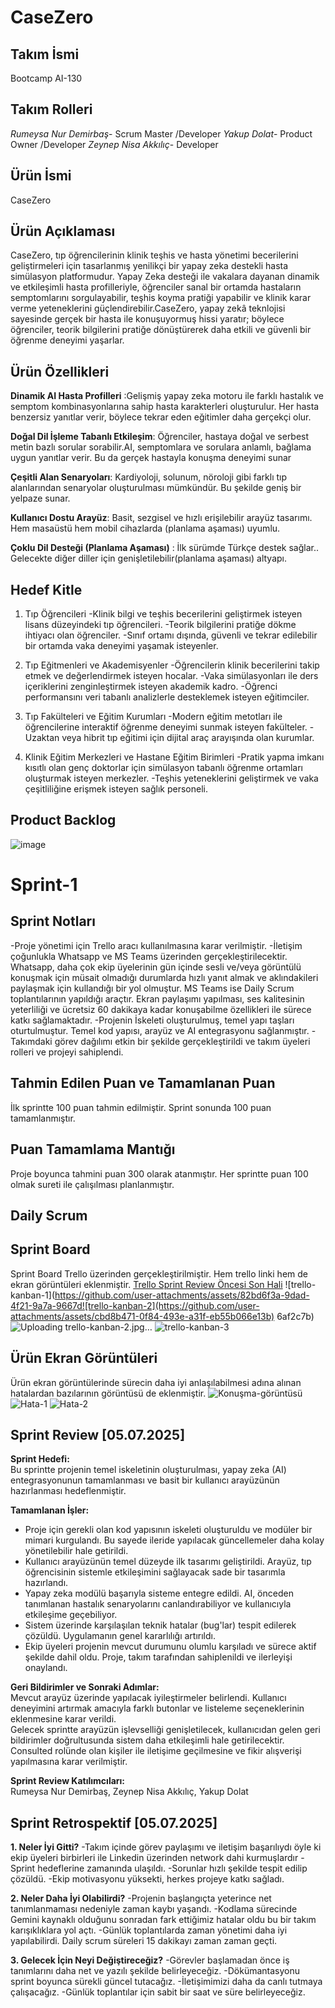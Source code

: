 # CaseZero

## Takım İsmi
Bootcamp AI-130

## Takım Rolleri
*Rumeysa Nur Demirbaş*- Scrum Master /Developer
*Yakup Dolat*- Product Owner /Developer
*Zeynep Nisa Akkılıç*- Developer

## Ürün İsmi
CaseZero

## Ürün Açıklaması
CaseZero, tıp öğrencilerinin klinik teşhis ve hasta yönetimi becerilerini geliştirmeleri için tasarlanmış yenilikçi bir yapay zeka destekli hasta simülasyon platformudur. Yapay Zeka desteği ile vakalara dayanan dinamik ve etkileşimli hasta profilleriyle, öğrenciler sanal bir ortamda hastaların semptomlarını sorgulayabilir, teşhis koyma pratiği yapabilir ve klinik karar verme yeteneklerini güçlendirebilir.CaseZero, yapay zekâ teknlojisi sayesinde gerçek bir hasta ile konuşuyormuş hissi yaratır; böylece öğrenciler, teorik bilgilerini pratiğe dönüştürerek daha etkili ve güvenli bir öğrenme deneyimi yaşarlar.

## Ürün Özellikleri
**Dinamik AI Hasta Profilleri** :Gelişmiş yapay zeka motoru ile farklı hastalık ve semptom kombinasyonlarına sahip hasta karakterleri oluşturulur. Her hasta benzersiz yanıtlar verir, böylece tekrar eden eğitimler daha gerçekçi olur.

**Doğal Dil İşleme Tabanlı Etkileşim**: Öğrenciler, hastaya doğal ve serbest metin bazlı sorular sorabilir.AI, semptomlara ve sorulara anlamlı, bağlama uygun yanıtlar verir. Bu da gerçek hastayla konuşma deneyimi sunar

**Çeşitli Alan Senaryoları**: Kardiyoloji, solunum, nöroloji gibi farklı tıp alanlarından senaryolar oluşturulması mümkündür. Bu şekilde geniş bir yelpaze sunar.

**Kullanıcı Dostu Arayüz**: Basit, sezgisel ve hızlı erişilebilir arayüz tasarımı. Hem masaüstü hem mobil cihazlarda (planlama aşaması) uyumlu.

**Çoklu Dil Desteği (Planlama Aşaması)** : İlk sürümde Türkçe destek sağlar.. Gelecekte diğer diller için genişletilebilir(planlama aşaması) altyapı.

## Hedef Kitle
1. Tıp Öğrencileri
-Klinik bilgi ve teşhis becerilerini geliştirmek isteyen lisans düzeyindeki tıp öğrencileri.
-Teorik bilgilerini pratiğe dökme ihtiyacı olan öğrenciler.
-Sınıf ortamı dışında, güvenli ve tekrar edilebilir bir ortamda vaka deneyimi yaşamak isteyenler.

2. Tıp Eğitmenleri ve Akademisyenler
-Öğrencilerin klinik becerilerini takip etmek ve değerlendirmek isteyen hocalar.
-Vaka simülasyonları ile ders içeriklerini zenginleştirmek isteyen akademik kadro.
-Öğrenci performansını veri tabanlı analizlerle desteklemek isteyen eğitimciler.

3. Tıp Fakülteleri ve Eğitim Kurumları
-Modern eğitim metotları ile öğrencilerine interaktif öğrenme deneyimi sunmak isteyen fakülteler.
-Uzaktan veya hibrit tıp eğitimi için dijital araç arayışında olan kurumlar.

4. Klinik Eğitim Merkezleri ve Hastane Eğitim Birimleri
-Pratik yapma imkanı kısıtlı olan genç doktorlar için simülasyon tabanlı öğrenme ortamları oluşturmak isteyen merkezler.
-Teşhis yeteneklerini geliştirmek ve vaka çeşitliliğine erişmek isteyen sağlık personeli.

## Product Backlog
![image](https://github.com/user-attachments/assets/47f8c4e8-cde2-4a05-b230-cd62741c57f1)

# Sprint-1
## Sprint Notları
-Proje yönetimi için Trello aracı kullanılmasına karar verilmiştir.
-İletişim çoğunlukla Whatsapp ve MS Teams üzerinden gerçekleştirilecektir. Whatsapp, daha çok ekip üyelerinin gün içinde sesli ve/veya görüntülü konuşmak için müsait olmadığı durumlarda hızlı yanıt almak ve aklındakileri paylaşmak için kullandığı bir yol olmuştur.  MS Teams ise Daily Scrum toplantılarının yapıldığı araçtır. Ekran paylaşımı yapılması, ses kalitesinin yeterliliği ve ücretsiz 60 dakikaya kadar konuşabilme özellikleri ile sürece katkı sağlamaktadır.
-Projenin İskeleti oluşturulmuş, temel yapı taşları oturtulmuştur. Temel kod yapısı, arayüz ve AI entegrasyonu sağlanmıştır.
-Takımdaki görev dağılımı etkin bir şekilde gerçekleştirildi ve takım üyeleri rolleri ve projeyi sahiplendi.

## Tahmin Edilen Puan ve Tamamlanan Puan
İlk sprintte 100 puan tahmin edilmiştir. Sprint sonunda 100 puan tamamlanmıştır. 

## Puan Tamamlama Mantığı
Proje boyunca tahmini puan 300 olarak atanmıştır. Her sprintte puan 100 olmak sureti ile çalışılması planlanmıştır.

## Daily Scrum 

## Sprint Board
Sprint Board Trello üzerinden gerçekleştirilmiştir. Hem trello linki hem de ekran görüntüleri eklenmiştir.
[Trello Sprint Review Öncesi Son Hali]([https://ornek-link.com](https://trello.com/invite/b/6867b1bc8d81994144d4d2e4/ATTI90b6709a1ea40d58f2ae2bf300006a8800D46E10/casezero-sprint-1))
![trello-kanban-1](https://github.com/user-attachments/assets/82bd6f3a-9dad-4f21-9a7a-9667d![trello-kanban-2](https://github.com/user-attachments/assets/cbd8b471-0f84-493e-a31f-eb55b066e13b)
6af2c7b)
![Uploading trello-kanban-2.jpg…]()
![trello-kanban-3](https://github.com/user-attachments/assets/add2d8ee-58db-4681-abba-9db765827ed3)

## Ürün Ekran Görüntüleri
Ürün ekran görüntülerinde sürecin daha iyi anlaşılabilmesi adına alınan hatalardan bazılarının görüntüsü de eklenmiştir.
![Konuşma-görüntüsü](https://github.com/user-attachments/assets/7ea2b549-674d-4851-a9f8-bd23c7777eb6)
![Hata-1](https://github.com/user-attachments/assets/40a803ab-4619-4ca1-9b30-c46565a8acbd)
![Hata-2](https://github.com/user-attachments/assets/2a7019ba-783f-4014-9a71-ff3cc4f2a183)

## Sprint Review [05.07.2025]  

**Sprint Hedefi:**  
Bu sprintte projenin temel iskeletinin oluşturulması, yapay zeka (AI) entegrasyonunun tamamlanması ve basit bir kullanıcı arayüzünün hazırlanması hedeflenmiştir.

**Tamamlanan İşler:**  
- Proje için gerekli olan kod yapısının iskeleti oluşturuldu ve modüler bir mimari kurgulandı. Bu sayede ileride yapılacak güncellemeler daha kolay yönetilebilir hale getirildi.  
- Kullanıcı arayüzünün temel düzeyde ilk tasarımı geliştirildi. Arayüz, tıp öğrencisinin sistemle etkileşimini sağlayacak sade bir tasarımla hazırlandı.  
- Yapay zeka modülü başarıyla sisteme entegre edildi. AI, önceden tanımlanan hastalık senaryolarını canlandırabiliyor ve kullanıcıyla etkileşime geçebiliyor.  
- Sistem üzerinde karşılaşılan teknik hatalar (bug'lar) tespit edilerek çözüldü. Uygulamanın genel kararlılığı artırıldı.  
- Ekip üyeleri projenin mevcut durumunu olumlu karşıladı ve sürece aktif şekilde dahil oldu. Proje, takım tarafından sahiplenildi ve ilerleyişi onaylandı.

**Geri Bildirimler ve Sonraki Adımlar:**  
Mevcut arayüz üzerinde yapılacak iyileştirmeler belirlendi. Kullanıcı deneyimini artırmak amacıyla farklı butonlar ve listeleme seçeneklerinin eklenmesine karar verildi.  
Gelecek sprintte arayüzün işlevselliği genişletilecek, kullanıcıdan gelen geri bildirimler doğrultusunda sistem daha etkileşimli hale getirilecektir.  
Consulted rolünde olan kişiler ile iletişime geçilmesine ve fikir alışverişi yapılmasına karar verilmiştir.

**Sprint Review Katılımcıları:**  
Rumeysa Nur Demirbaş, Zeynep Nisa Akkılıç, Yakup Dolat

## Sprint Retrospektif [05.07.2025]
**1. Neler İyi Gitti?**
-Takım içinde görev paylaşımı ve iletişim başarılıydı öyle ki ekip üyeleri birbirleri ile Linkedin üzerinden network dahi kurmuşlardır
-Sprint hedeflerine zamanında ulaşıldı.
-Sorunlar hızlı şekilde tespit edilip çözüldü.
-Ekip motivasyonu yüksekti, herkes projeye katkı sağladı.

**2. Neler Daha İyi Olabilirdi?**
-Projenin başlangıçta yeterince net tanımlanmaması nedeniyle zaman kaybı yaşandı.
-Kodlama sürecinde Gemini kaynaklı olduğunu sonradan fark ettiğimiz hatalar oldu bu bir takım karışıklıklara yol açtı.
-Günlük  toplantılarda zaman yönetimi daha iyi yapılabilirdi. Daily scrum süreleri 15 dakikayı zaman zaman geçti. 

**3. Gelecek İçin Neyi Değiştireceğiz?**
-Görevler başlamadan önce iş tanımlarını daha net ve yazılı şekilde belirleyeceğiz.
-Dökümantasyonu sprint boyunca sürekli güncel tutacağız.
-İletişimimizi daha da canlı tutmaya çalışacağız.
-Günlük toplantılar için sabit bir saat ve süre belirleyeceğiz.

